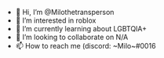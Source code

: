 - 👋 Hi, I’m @Milothetransperson
- 👀 I’m interested in roblox
- 🌱 I’m currently learning about LGBTQIA+
- 💞️ I’m looking to collaborate on N/A
- 📫 How to reach me (discord: ~Milo~#0016

<!---
Milothetransperson/Milothetransperson is a ✨ special ✨ repository because its `README.md` (this file) appears on your GitHub profile.
You can click the Preview link to take a look at your changes.
--->
